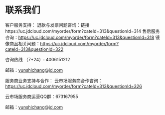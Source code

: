 # 联系我们

客户服务支持： 
退款与发票问题咨询：链接https://uc.jdcloud.com/myorder/form?cateId=313&questionId=314
售后服务咨询：https://uc.jdcloud.com/myorder/form?cateId=313&questionId=318
镜像商品相关问题：https://uc.jdcloud.com/myorder/form?cateId=313&questionId=322 

咨询热线 （7*24）: 4006151212

邮箱：yunshichang@jd.com




服务商业务支持与合作：
云市场服务商合作咨询：https://uc.jdcloud.com/myorder/form?cateId=313&questionId=326

云市场服务商运营QQ群：673167955 

邮箱：yunshichang@jd.com
